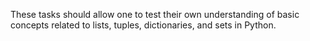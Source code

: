 These tasks should allow one to test their own understanding of basic concepts related to lists, tuples, dictionaries, and sets in Python.